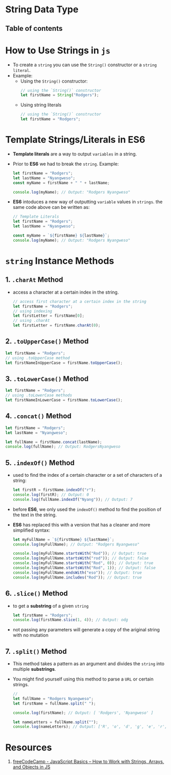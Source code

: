 # String Data Type

## Table of contents

# How to Use Strings in `js`

- To create a `string` you can use the `String()` constructor or a `string literal`.
- Example:
  - Using the `String()` constructor:
    ```js
    // using the `String()` constructor
    let firstName = String("Rodgers");
    ```
  - Using string literals
    ```js
    // using the `String()` constructor
    let firstName = "Rodgers";
    ```

# Template Strings/Literals in ES6

- **Template literals** are a way to output `variables` in a string.
- Prior to **ES6** we had to break the `string`. Example:

  ```js
  let firstName = "Rodgers";
  let lastName = "Nyangweso";
  const myName = firstName + " " + lastName;

  console.log(myName); // Output: "Rodgers Nyangweso"
  ```

* **ES6** intoduces a new way of outputting `variable` values in `strings`. the same code above can be written as:

  ```js
  // Template Literals
  let firstName = "Rodgers";
  let lastName = "Nyangweso";

  const myName = `${firstName} ${lastName}`;
  console.log(myName); // Output: "Rodgers Nyangweso"
  ```

# `string` Instance Methods

## 1. `.charAt` Method

- access a character at a certain index in the string.

  ```js
  // access first character at a certain index in the string
  let firstName = "Rodgers";
  // using indexing
  let firstLetter = firstName[0];
  // using .charAt
  let firstLetter = firstName.charAt(0);
  ```

## 2. `.toUpperCase()` Method

```js
let firstName = "Rodgers";
// using .toUpperCase method
let firstNameInUpperCase = firstName.toUpperCase();
```

## 3. `.toLowerCase()` Method

```js
let firstName = "Rodgers";
// using .toLowerCase methods
let firstNameInLowerCase = firstName.toLowerCase();
```

## 4. `.concat()` Method

```js
let firstName = "Rodgers";
let lastName = "Nyangweso";

let fullName = firstName.concat(lastName);
console.log(fullName); // Output: RodgersNyangweso
```

## 5. `.indexOf()` Method

- used to find the index of a certain character or a set of characters of a string:
  ```js
  let firstR = firstName.indexOf("r");
  console.log(firstR); // Output: 0
  console.log(fullName.indexOf("Nyang")); // Output: 7
  ```
- before **ES6**, we only used the `indexOf()` method to find the position of the text in the string.
- **ES6** has replaced this with a version that has a cleaner and more simplified syntax:

  ```js
  let myFullName = `${firstName} ${lastName}`;
  console.log(myFullName); // Output: "Rodgers Nyangweso"

  console.log(myFullName.startsWith("Rod")); // Output: true
  console.log(myFullName.startsWith("rod")); // Output: false
  console.log(myFullName.startsWith("Rod", 0)); // Output: true
  console.log(myFullName.startsWith("Rod", 1)); // Output: false
  console.log(myFullName.endsWith("eso")); // Output: true
  console.log(myFullName.includes("Rod")); // Output: true
  ```

## 6. `.slice()` Method

- to get a **substring** of a given `string`
  ```js
  let firstName = "Rodgers";
  console.log(firstName.slice(1, 4)); // Output: odg
  ```
- not passing any parameters will generate a copy of the ariginal string with no mutation

## 7. `.split()` Method

- This method takes a pattern as an argument and divides the `string` into multiple **substrings**.
- You might find yourself using this method to parse a `URL` or certain strings.

  ```js
  //
  let fullName = "Rodgers Nyangweso";
  let firstName = fullName.split(" ");

  console.log(firstName); // Output: [ 'Rodgers', 'Nyangweso' ]

  let nameLetters = fullName.split("");
  console.log(nameLetters); // Output: ['R', 'o', 'd', 'g', 'e', 'r', 's', ' ', 'N', 'y', 'a', 'n', 'g', 'w', 'e', 's', 'o']
  ```

# Resources

1. [freeCodeCamp - JavaScript Basics – How to Work with Strings, Arrays, and Objects in JS](https://www.freecodecamp.org/news/javascript-basics-strings-arrays-objects/)
